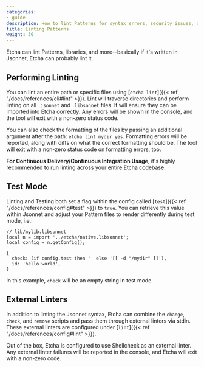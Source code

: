 ```yaml
---
categories:
- guide
description: How to lint Patterns for syntax errors, security issues, and formatting mistakes in Etcha.
title: Linting Patterns
weight: 30
---
```


Etcha can lint Patterns, libraries, and more--basically if it's written in Jsonnet, Etcha can probably lint it.

## Performing Linting

You can lint an entire path or specific files using [`etcha lint`]({{< ref "/docs/references/cli#lint" >}}).  Lint will traverse directories and perform linting on all `.jsonnet` and `.libsonnet` files.  It will ensure they can be imported into Etcha correctly.  Any errors will be shown in the console, and the tool will exit with a non-zero status code.

You can also check the formatting of the files by passing an additional argument after the path: `etcha lint mydir yes`.  Formatting errors will be reported, along with diffs on what the correct formatting should be.  The tool will exit with a non-zero status code on formatting errors, too.

**For Continuous Delivery/Continuous Integration Usage**, it's highly recommended to run linting across your entire Etcha codebase.

## Test Mode

Linting and Testing both set a flag within the config called [`test`]({{< ref "/docs/references/config#test" >}}) to `true`.  You can retrieve this value within Jsonnet and adjust your Pattern files to render differently during test mode, i.e.:

```
// lib/mylib.libsonnet
local n = import '../etcha/native.libsonnet';
local config = n.getConfig();

{
  check: (if config.test then '' else '[[ -d "/mydir" ]]'),
  id: 'hello world',
}
```

In this example, `check` will be an empty string in test mode.

## External Linters

In addition to linting the Jsonnet syntax, Etcha can combine the `change`, `check`, and `remove` scripts and pass them through external linters via stdin.  These external linters are configured under [`lint`]({{< ref "/docs/references/config#lint" >}}).

Out of the box, Etcha is configured to use Shellcheck as an external linter.  Any external linter failures will be reported in the console, and Etcha will exit with a non-zero code.
